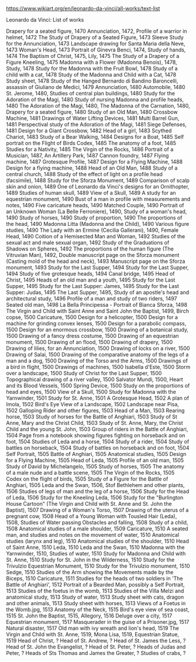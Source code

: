 https://www.wikiart.org/en/leonardo-da-vinci/all-works/text-list

Leonardo da Vinci: List of works

Drapery for a seated figure, 1470
Annunciation, 1472,
Profile of a warrior in helmet, 1472
The Study of Drapery of a Seated Figure, 1473
Sleeve Study for the Annunciation, 1473
Landscape drawing for Santa Maria della Neve, 1473
Woman's Head, 1473
Portrait of Ginevra Benci, 1474,
Study of hands, 1474
The Baptism of Christ, 1475,
Lily, 1475
The Study of a Drapery of a Figure Kneeling, 1475
Madonna with a Flower (Madonna Benois), 1478,
Study, 1478
Study for the Madonna with the Fruit Bowl, 1478
Study of a child with a cat, 1478
Study of the Madonna and Child with a Cat, 1478
Study sheet, 1478
Study of the Hanged Bernardo di Bandino Baroncelli, assassin of Giuliano de Medici, 1479
Annunciation, 1480
Automobile, 1480
St. Jerome, 1480,
Studies of central plan buildings, 1480
Study for the Adoration of the Magi, 1480
Study of nursing Madonna and profile heads, 1480
The Adoration of the Magi, 1480,
The Madonna of the Carnation, 1480,
Drapery for a seated figure, 1480
Study of an Old Man, 1480
Crossbow Machine, 1481
Drawings of Water Lifting Devices, 1481
Multi Barrel Gun, 1481
Perspectival study of the Adoration of the Magi, 1481
Siege Defenses, 1481
Design for a Giant Crossbow, 1482
Head of a girl, 1483
Scythed Chariot, 1483
Study of a Bear Walking, 1484
Designs for a Boat, 1485
Self portrait on the Flight of Birds Codex, 1485
The anatomy of a foot, 1485
Studies for a Nativity, 1485
The Virgin of the Rocks, 1486
Portrait of a Musician, 1487,
An Artillery Park, 1487
Cannon foundry, 1487
Flying machine, 1487
Grotesque Profile, 1487
Design for a Flying Machine, 1488
Design for a flying machine, 1488
Head of an Old Man, 1488
Study of a central church, 1488
Study of the effect of light on a profile head (facsimile), 1488
Study for the Sforza Monument, 1489
Comparison of scalp skin and onion, 1489
One of Leonardo da Vinci's designs for an Ornithopter, 1489
Studies of human skull, 1489
View of a Skull, 1489
A study for an equestrian monument, 1490
Bust of a man in profile with measurements and notes, 1490
Five caricature heads, 1490
Matched Couple, 1490
Portrait of an Unknown Woman (La Belle Ferroniere), 1490,
Study of a woman's head, 1490
Study of horses, 1490
Study of proportion, 1490
The proportions of the head, 1490
Madonna Litta (Madonna and the Child), 1490
Various figure studies, 1490
The Lady with an Ermine (Cecilia Gallerani), 1490,
Female Head, 1490
Coition of a Hemisected Man and Woman, 1492
Studies of the sexual act and male sexual organ, 1492
Study of the Graduations of Shadows on Spheres, 1492
The proportions of the human figure (The Vitruvian Man), 1492,
Double manuscript page on the Sforza monument (Casting mold of the head and neck), 1493
Manuscript page on the Sforza monument, 1493
Study for the Last Supper, 1494
Study for the Last Supper, 1494
Study of five grotesque heads, 1494
Canal bridge, 1495
Head of Christ, 1495
Heads of an old man and a youth, 1495
Study for the Last Supper, 1495
Study for the Last Supper: James, 1495
Study for the Last Supper: Judas, 1495
The Last Supper, 1495,
Study of an apostle's head and architectural study, 1496
Profile of a man and study of two riders, 1497
Seated old man, 1498
La Bella Principessa - Portrait of Bianca Sforza, 1498
The Virgin and Child with Saint Anne and Saint John the Baptist, 1499,
Birch copse, 1500
Caricature, 1500
Design for a helicopter, 1500
Design for a machine for grinding convex lenses, 1500
Design for a parabolic compass, 1500
Design for an enormous crossbow, 1500
Drawing of a botanical study, 1500
Drawing of a fancy dress costume, 1500
Drawing of an equestrian monument, 1500
Drawing of an flood, 1500
Drawing of drapery, 1500
Drawing of lilies, for an Annunciation, 1500
Drawing of locks on a river, 1500
Drawing of Salai, 1500
Drawing of the comparative anatomy of the legs of a man and a dog, 1500
Drawing of the Torso and the Arms, 1500
Drawings of a bird in flight, 1500
Drawings of machines, 1500
Isabella d'Este, 1500
Storm over a landscape, 1500
Study of Christ for the Last Supper, 1500
Topographical drawing of a river valley, 1500
Salvator Mundi, 1500,
Heart and its Blood Vessels, 1500
Spring Device, 1500
Study on the proportions of head and eyes, 1500
View of a Skull, 1500
Study for Madonna with the Yarnwinder, 1501
Study for St. Anne, 1501
A Grotesque Head, 1502
A plan of Imola, 1502
Bird's Eye View of a Landscape, 1502
Landscape near Pisa, 1502
Galloping Rider and other figures, 1503
Head of a Man, 1503
Rearing horse, 1503
Study of horses for the Battle of Anghiari, 1503
Study of St Anne, Mary and the Christ Child, 1503
Study of St. Anne, Mary, the Christ Child and the young St. John, 1503
Group of riders in the Battle of Anghiari, 1504
Page from a notebook showing figures fighting on horseback and on foot, 1504
Studies of Leda and a horse, 1504
Study of a rider, 1504
Study of battles on horseback, 1504
Study of battles on horseback and on foot, 1504
Self Portrait, 1505
Battle of Anghiari, 1505
Anatomical studies, 1505
Design for a Flying Machine, 1505
Head of Leda, 1505
Profile of an old man, 1505
Study of David by Michelangelo, 1505
Study of horses, 1505
The anatomy of a male nude and a battle scene, 1505
The Virgin of the Rocks, 1505
Codex on the flight of birds, 1505
Study of a Figure for the Battle of Anghiari, 1505
Leda and the Swan, 1506,
Stof Bethlehem and other plants, 1506
Studies of legs of man and the leg of a horse, 1506
Study for the Head of Leda, 1506
Study for the Kneeling Leda, 1506
Study for the "Burlington House Cartoon" (The Virgin and Child with St. Anne and St. John the Baptist), 1507
Drawing of a Woman's Torso, 1507
Drawing of the uterus of a pregnant cow, 1508
Head of a Young Woman with Tousled Hair (Leda), 1508,
Studies of Water passing Obstacles and falling, 1508
Study of a child, 1508
Anatomical studies of a male shoulder, 1509
Caricature, 1510
A seated man, and studies and notes on the movement of water, 1510
Anatomical studies (larynx and leg), 1510
Anatomical studies of the shoulder, 1510
Head of Saint Anne, 1510
Leda, 1510
Leda and the Swan, 1510
Madonna with the Yarnwinder, 1510,
Studies of water, 1510
Study for Madonna and Child with St. Anne, 1510
Study for St. John in the Wilderness, 1510
Study for the Trivulzio Equestrian Monument, 1510
Study for the Trivulzio monument, 1510
Sedge, 1510
Studies of the Arm showing the Movements made by the Biceps, 1510
Caricature, 1511
Studies for the heads of two soldiers in 'The Battle of Anghiari', 1512
Portrait of a Bearded Man, possibly a Self Portrait, 1513
Studies of the foetus in the womb, 1513
Studies of the Villa Melzi and anatomical study, 1513
Study of water, 1513
Study sheet with cats, dragon and other animals, 1513
Study sheet with horses, 1513
Views of a Foetus in the Womb.jpg, 1513
Anatomy of the Neck, 1515
Bird's eye view of sea coast, 1515
St. John the Baptist, 1515,
Allegory, 1516
Deluge over a city, 1517
Equestrian monument, 1517
Masquerader in the guise of a Prisoner.jpg, 1517
Natural disaster, 1517
Old man with ivy wreath and lion's head, 1519
The Virgin and Child with St. Anne, 1519,
Mona Lisa, 1519,
Equestrian Statue, 1519
Head of Christ, ?
Head of St. Andrew, ?
Head of St. James the Less, ?
Head of St. John the Evangelist, ?
Head of St. Peter, ?
Heads of Judas and Peter, ?
Heads of Sts Thomas and James the Greater, ?
Studies of crabs, ?
